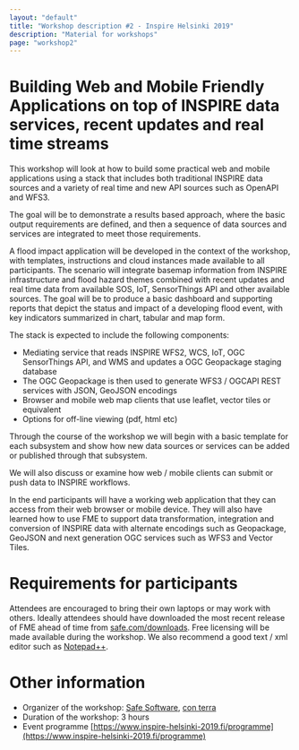 ```yaml
---
layout: "default"
title: "Workshop description #2 - Inspire Helsinki 2019"
description: "Material for workshops"
page: "workshop2"
---
```

# Building Web and Mobile Friendly Applications on top of INSPIRE data services, recent updates and real time streams

This workshop will look at how to build some practical web and mobile applications using a stack that includes both traditional INSPIRE data sources and a variety of real time and new API sources such as OpenAPI and WFS3. 
 
The goal will be to demonstrate a results based approach, where the basic output requirements are defined, and then a sequence of data sources and services are integrated to meet those requirements. 
 
A flood impact application will be developed in the context of the workshop, with templates, instructions and cloud instances made available to all participants. The scenario will integrate basemap information from INSPIRE infrastructure and flood hazard themes combined with recent updates and real time data from available SOS, IoT, SensorThings API and other available sources. The goal will be to produce a basic dashboard and supporting reports that depict the status and impact of a developing flood event, with key indicators summarized in chart, tabular and map form. 
 
The stack is expected to include the following components: 
* Mediating service that reads INSPIRE WFS2, WCS, IoT, OGC SensorThings API, and WMS and updates a OGC Geopackage staging database 
* The OGC Geopackage is then used to generate WFS3 / OGCAPI REST services with JSON, GeoJSON encodings 
* Browser and mobile web map clients that use leaflet, vector tiles or equivalent 
* Options for off-line viewing (pdf, html etc) 
 
Through the course of the workshop we will begin with a basic template for each subsystem and show how new data sources or services can be added or published through that subsystem. 
 
We will also discuss or examine how web / mobile clients can submit or push data to INSPIRE workflows. 
 
In the end participants will have a working web application that they can access from their web browser or mobile device. They will also have learned how to use FME to support data transformation, integration and conversion of INSPIRE data with alternate encodings such as Geopackage, GeoJSON and next generation OGC services such as WFS3 and Vector Tiles.

# Requirements for participants

Attendees are encouraged to bring their own laptops or may work with others. Ideally attendees should have downloaded the most recent release of FME ahead of time from [safe.com/downloads](https://www.safe.com/downloads). Free licensing will be made available during the workshop. We also recommend a good text / xml editor such as [Notepad++](https://notepad-plus-plus.org/).

# Other information

* Organizer of the workshop: [Safe Software](https://www.safe.com/), [con terra](https://con-terra.com/)
* Duration of the workshop: 3 hours
* Event programme [https://www.inspire-helsinki-2019.fi/programme](https://www.inspire-helsinki-2019.fi/programme)

